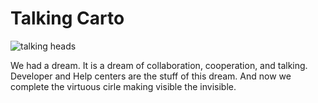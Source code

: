 # Talking Carto

![talking heads](https://images-na.ssl-images-amazon.com/images/I/8190YCXe9cL._CR0,0,3840,2880_._SL1000_.jpg)

We had a dream. It is a dream of collaboration, cooperation, and talking. Developer and Help centers are the stuff of this dream. And now we complete the virtuous cirle making visible the invisible.